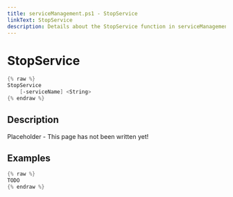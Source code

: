 ```yaml
---
title: serviceManagement.ps1 - StopService
linkText: StopService
description: Details about the StopService function in serviceManagement.ps1 helper script
---
```


# StopService

```PowerShell
{% raw %}
StopService
    [-serviceName] <String>
{% endraw %}
```

## Description

Placeholder - This page has not been written yet!

## Examples

```PowerShell
{% raw %}
TODO
{% endraw %}
```
